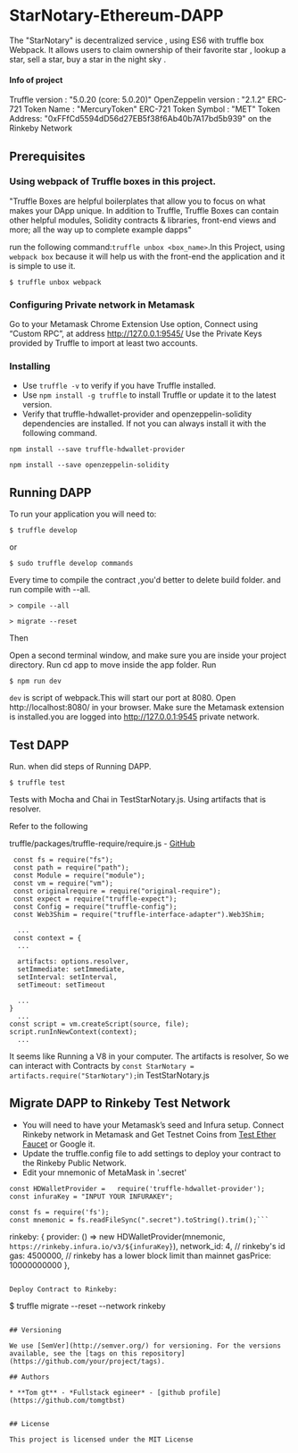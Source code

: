 # StarNotary-Ethereum-DAPP

The "StarNotary" is decentralized service , using ES6 with truffle box Webpack. It allows users to claim ownership of their favorite star , lookup a star, sell a star, buy a star in the night sky .

#### Info of project
Truffle version : "5.0.20 (core: 5.0.20)"
OpenZeppelin version : "2.1.2"
ERC-721 Token Name : "MercuryToken"
ERC-721 Token Symbol : "MET"
Token Address: "0xFFfCd5594dD56d27EB5f38f6Ab40b7A17bd5b939"
on the Rinkeby Network

## Prerequisites

### Using webpack of Truffle boxes in this project.

"Truffle Boxes are helpful boilerplates that allow you to focus on what makes your DApp unique. In addition to Truffle, Truffle Boxes can contain other helpful modules, Solidity contracts & libraries, front-end views and more; all the way up to complete example dapps"

run the following command:`truffle unbox <box_name>`.In this Project, using `webpack box` because it will help us with the front-end the application and it is simple to use it.

```
$ truffle unbox webpack
```
### Configuring Private network in Metamask
Go to your Metamask Chrome Extension
Use option, Connect using “Custom RPC”, at address http://127.0.0.1:9545/
Use the Private Keys provided by Truffle to import at least two accounts.

### Installing

* Use ```truffle -v``` to verify if you have Truffle installed.
* Use ```npm install -g truffle``` to install Truffle or update it to the latest version.
* Verify that truffle-hdwallet-provider and openzeppelin-solidity dependencies are installed.
If not you can always install it with the following command.

```
npm install --save truffle-hdwallet-provider
```

```
npm install --save openzeppelin-solidity
```

## Running DAPP

To run your application you will need to:

```
$ truffle develop
```
or
```
$ sudo truffle develop commands
```
Every time to compile the contract ,you'd better to delete build folder. and run compile with --all.
```
> compile --all
```
```
> migrate --reset
```

Then

Open a second terminal window, and make sure you are inside your project directory.
Run cd app to move inside the app folder.
Run

```
$ npm run dev
```
`dev` is script of webpack.This will start our port at 8080. Open http://localhost:8080/ in your browser. Make sure the Metamask extension is installed.you are logged into http://127.0.0.1:9545 private network.

## Test DAPP

Run. when did steps of Running DAPP.

```
$ truffle test
```

Tests with Mocha and Chai in TestStarNotary.js.  Using artifacts that is resolver.

Refer to the following


truffle/packages/truffle-require/require.js - [GitHub](https://github.com/tomgtbst/truffle/blob/develop/packages/truffle-require/require.js)

```
 const fs = require("fs");
 const path = require("path");
 const Module = require("module");
 const vm = require("vm");
 const originalrequire = require("original-require");
 const expect = require("truffle-expect");
 const Config = require("truffle-config");
 const Web3Shim = require("truffle-interface-adapter").Web3Shim;

  ...
 const context = {
  ...

  artifacts: options.resolver,
  setImmediate: setImmediate,
  setInterval: setInterval,
  setTimeout: setTimeout

  ...
}
  ...
const script = vm.createScript(source, file);
script.runInNewContext(context);
  ...
```  

It seems like Running a V8 in your computer. The artifacts is resolver, So we can interact with Contracts by ```const StarNotary = artifacts.require("StarNotary");```in TestStarNotary.js

## Migrate DAPP to Rinkeby Test Network

 * You will need to have your Metamask’s seed and Infura setup. Connect Rinkeby network in Metamask and Get Testnet Coins from [Test Ether Faucet](https://faucet.rinkeby.io/) or Google it.
 * Update the truffle.config file to add settings to deploy your contract to the Rinkeby Public Network.
 * Edit your mnemonic of MetaMask in '.secret'


 ```
 const HDWalletProvider =   require('truffle-hdwallet-provider');
 const infuraKey = "INPUT YOUR INFURAKEY";

 const fs = require('fs');
 const mnemonic = fs.readFileSync(".secret").toString().trim();```

```
 rinkeby: {
  provider: () => new HDWalletProvider(mnemonic, `https://rinkeby.infura.io/v3/${infuraKey}`),
    network_id: 4,       // rinkeby's id
    gas: 4500000,        // rinkeby has a lower block limit than mainnet
    gasPrice: 10000000000
},
```

Deploy Contract to Rinkeby:

```
$ truffle migrate --reset --network rinkeby
```

## Versioning

We use [SemVer](http://semver.org/) for versioning. For the versions available, see the [tags on this repository](https://github.com/your/project/tags).

## Authors

* **Tom gt** - *Fullstack egineer* - [github profile](https://github.com/tomgtbst)


## License

This project is licensed under the MIT License

